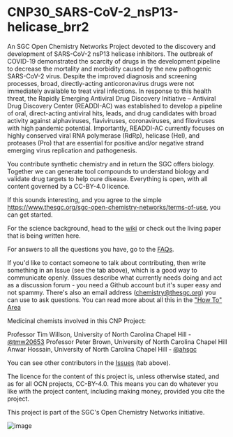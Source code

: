 # CNP30_SARS-CoV-2_nsP13-helicase_brr2

An SGC Open Chemistry Networks Project devoted to the discovery and development of SARS-CoV-2 nsP13 helicase inhibitors. The outbreak of COVID-19 demonstrated the scarcity of drugs in the development pipeline to decrease the mortality and morbidity caused by the new pathogenic SARS-CoV-2 virus. Despite the improved diagnosis and screening processes, broad, directly-acting anticoronavirus drugs were not immediately available to treat viral infections. In response to this health threat, the Rapidly Emerging Antiviral Drug Discovery Initiative – Antiviral Drug Discovery Center (READDI-AC) was established to develop a pipeline of oral, direct-acting antiviral hits, leads, and drug candidates with broad activity against alphaviruses, flaviviruses, coronaviruses, and filoviruses with high pandemic potential. Importantly, READDI-AC currently focuses on highly conserved viral RNA polymerase (RdRp), helicase (Hel), and proteases (Pro) that are essential for positive and/or negative strand emerging virus replication and pathogenesis.

You contribute synthetic chemistry and in return the SGC offers biology. Together we can generate tool compounds to understand biology and validate drug targets to help cure disease. Everything is open, with all content governed by a CC-BY-4.0 licence.

If this sounds interesting, and you agree to the simple https://www.thesgc.org/sgc-open-chemistry-networks/terms-of-use, you can get started.

For the science background, head to the [wiki](https://github.com/StructuralGenomicsConsortium/SGC-UNC_nsP2-Protease_Covalent-Inhibitors/wiki) or check out the living paper that is being written here.

For answers to all the questions you have, go to the [FAQs](https://www.thesgc.org/sgc-open-chemistry-networks/faq).

If you'd like to contact someone to talk about contributing, then write something in an Issue (see the tab above), which is a good way to communicate openly. (Issues describe what currently needs doing and act as a discussion forum - you need a Github account but it's super easy and not spammy. There's also an email address (chemistry@thesgc.org) you can use to ask questions. You can read more about all this in the ["How To" Area](https://github.com/StructuralGenomicsConsortium/Chemistry_TechOps_HowTo/wiki)

Medicinal chemists involved in this CNP Project:

Professor Tim Willson, University of North Carolina Chapel Hill - [@tmw20653](https://github.com/tmw20653)
Professor Peter Brown, University of North Carolina Chapel Hill
Anwar Hossain, University of North Carolina Chapel Hill - [@ahsgc](https://github.com/ahsgc)

You can see other contributors in the [Issues](https://github.com/StructuralGenomicsConsortium/CNP30_SARS-CoV-2_nsP13-Helicase_brr2/issues) (tab above).

The licence for the content of this project is, unless otherwise stated, and as for all OCN projects, CC-BY-4.0. This means you can do whatever you like with the project content, including making money, provided you cite the project.

This project is part of the SGC's Open Chemistry Networks initiative.

![image](https://github.com/StructuralGenomicsConsortium/SGC-UNC_nsP2-Protease_Covalent-Inhibitors/assets/162926266/3d2d533a-d240-4baa-bd7c-33f529c07050)


